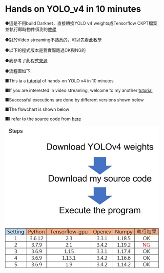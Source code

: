 # Hands on YOLO_v4 in 10 minutes
●這是不用build Darknet，直接轉換YOLO v4 weights成Tensorflow CKPT檔案並執行即時物件偵測的[教學](https://youtu.be/C9PKhIlZTYk)

●對於Video streaming不熟悉的，可以先看此[教學](https://www.youtube.com/watch?v=96o4QcuVU4U)

●以下的程式版本是我實際跑過OK與NG的

●我參考了此程式[來源](https://github.com/rrddcc/YOLOv4_tensorflow)

●流程圖如下:

■This ia a [tutorial](https://youtu.be/C9PKhIlZTYk) of hands-on YOLO v4 in 10 minutes

■If you are interested in video streaming, welcome to my another [tutorial](https://www.youtube.com/watch?v=96o4QcuVU4U)

■Successful executions are done by different versions shown below

■The flowchart is shown below

■I refer to the source code from [here](https://github.com/rrddcc/YOLOv4_tensorflow)







![flowchart](flowchart.jpg)
![verification](version_test.jpg)

